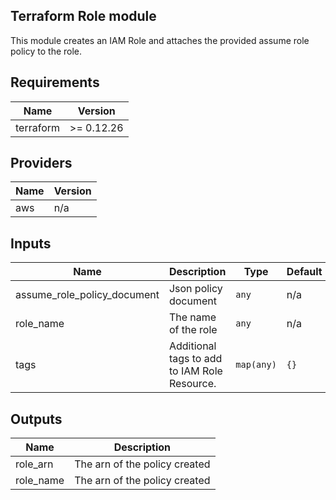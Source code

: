 ## Terraform Role module

This module creates an IAM Role and attaches the provided assume role policy to the role.
## Requirements

| Name | Version |
|------|---------|
| terraform | >= 0.12.26 |

## Providers

| Name | Version |
|------|---------|
| aws | n/a |

## Inputs

| Name | Description | Type | Default | Required |
|------|-------------|------|---------|:--------:|
| assume\_role\_policy\_document | Json policy document | `any` | n/a | yes |
| role\_name | The name of the role | `any` | n/a | yes |
| tags | Additional tags to add to IAM Role Resource. | `map(any)` | `{}` | no |

## Outputs

| Name | Description |
|------|-------------|
| role\_arn | The arn of the policy created |
| role\_name | The arn of the policy created |

